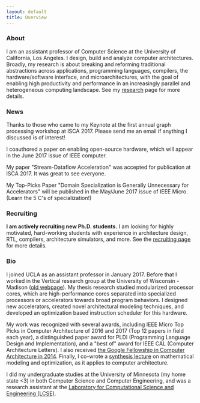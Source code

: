 ```yaml
---
layout: default
title: Overview
---
```


### About

I am an assistant professor of Computer Science at the University of
California, Los Angeles.  I design, build and analyze computer architectures.
Broadly, my research is about breaking and reforming traditional abstractions
across applications, programming languages, compilers, the hardware/software
interface, and microarchitectures, with the goal of enabling high productivity 
and performance in an increasingly parallel and heterogeneous computing landscape. 
See my [research]({{site.baseurl}}/01-research/) page for more details.

### News

Thanks to those who came to my Keynote at the first annual graph processing
workshop at ISCA 2017.  Please send me an email if anything I discussed is
of interest!

I coauthored a paper on enabling open-source hardware, which will appear in
the June 2017 issue of IEEE computer.

My paper "Stream-Dataflow Acceleration" was accepted for publication at ISCA
2017.  It was great to see everyone.

My Top-Picks Paper "Domain Specialization is Generally Unnecessary for
Accelerators" will be published in the May/June 2017 issue of IEEE Micro.  (Learn the 5 C's of specialization!)



### Recruiting

**I am actively recruiting new Ph.D. students.**  I am looking for highly
motivated, hard-working students with experience in architecture design, RTL, compilers,
architecture simulators, and more.  See the [recruiting
page]({{site.baseurl}}/08-recruiting/) for more details.



### Bio

I joined UCLA as an assistant professor in January 2017. 
Before that I worked in the Vertical research group at the University
of Wisconsin - Madison ([old webpage](http://pages.cs.wisc.edu/~tjn/)). 
My thesis research studied modularized processor 
cores, which are high-performance cores separated into 
specialized processors or accelerators towards broad program behaviors. 
I designed new accelerators, created novel architectural modeling techniques,
and developed an optimization based instruction scheduler for this hardware.

My work was recognized with several awards, including IEEE Micro Top Picks
in Computer Architecture of 2016 and 2017 (Top 12 papers in field each year),
a distinguished paper award for PLDI (Programming Language Design and Implementation),
and a "best of" award for IEEE CAL (Computer Architecture Letters).  I also 
received [the Google Fellowship in Computer Architecture in 2014](
http://services.google.com/fh/files/blogs/2014googlephdfellowshiprecipients.pdf).
Finally, I co-wrote a
[synthesis lecture](http://www.morganclaypool.com/doi/abs/10.2200/S00531ED1V01Y201308CAC026) 
on mathematical modeling and optimization, as it applies to computer architecture.

I did my undergraduate studies at the University of Minnesota (my home state <3)
in both Computer Science and Computer Engineering, and was a research assistant
at the <a href=http://www.lcse.umn.edu/>Laboratory for Computational Science and
Engineering (LCSE)</a>.



[//]: # (Comment)
